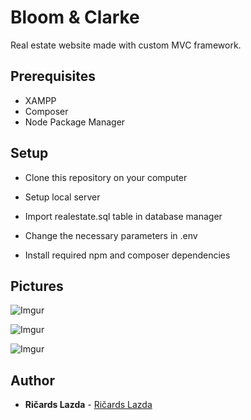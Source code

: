 # Bloom & Clarke

Real estate website made with custom MVC framework.

## Prerequisites

* XAMPP
* Composer
* Node Package Manager

## Setup

* Clone this repository on your computer

* Setup local server

* Import realestate.sql table in database manager

* Change the necessary parameters in .env

* Install required npm and composer dependencies


## Pictures

![Imgur](https://imgur.com/wbsN3ts.png)

![Imgur](https://imgur.com/wsEi864.png)

![Imgur](https://imgur.com/UP29AmE.png)

## Author

* **Ričards Lazda** - [Ričards Lazda](https://github.com/ricardslazda)
